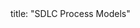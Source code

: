 <frontmatter>
title: "SDLC Process Models"
</frontmatter>

<include src="navbar.md" boilerplate />

<include src="container-inPage-asFlat.md" boilerplate />